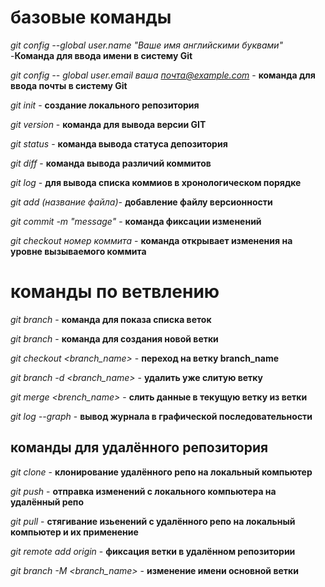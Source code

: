 # базовые команды

*git config --global user.name "Ваше имя английскими буквами"* -**Команда для ввода имени в систему Git**

*git config -- global user.email ваша почта@example.com* - **команда для ввода почты в систему Git**

*git init* - **создание локального репозитория**

*git version* - **команда для вывода версии GIT**

*git status* - **команда вывода статуса депозитория**

*git diff* - **команда вывода различий коммитов**

*git log* - **для вывода списка коммиов в хронологическом порядке**

*git add (название файла)*- **добавление файлу версионности**

*git commit -m "message"* - **команда фиксации изменений**

*git checkout номер коммита* - **команда открывает изменения на уровне вызываемого коммита** 

# команды по ветвлению

*git branch* - **команда для показа списка веток**

*git branch <new branch>* - **команда для создания новой ветки**

*git checkout <branch_name>* - **переход на ветку branch_name**

*git branch -d <branch_name>* - **удалить уже слитую ветку**

*git merge <brench_name>* - **слить данные в текущую ветку из ветки**

*git log --graph* - **вывод журнала в графической последовательности**

## команды для удалённого репозитория

*git clone* - **клонирование удалённого репо на локальный компьютер**

*git push* - **отправка изменений с локального компьютера на удалённый репо**

*git pull* - **стягивание изьенений с удалённого репо на локальный компьютер и их применение**

*git remote add origin* - **фиксация ветки в удалённом репозитории**

*git branch -M <branch_name>* - **изменение имени основной ветки**

